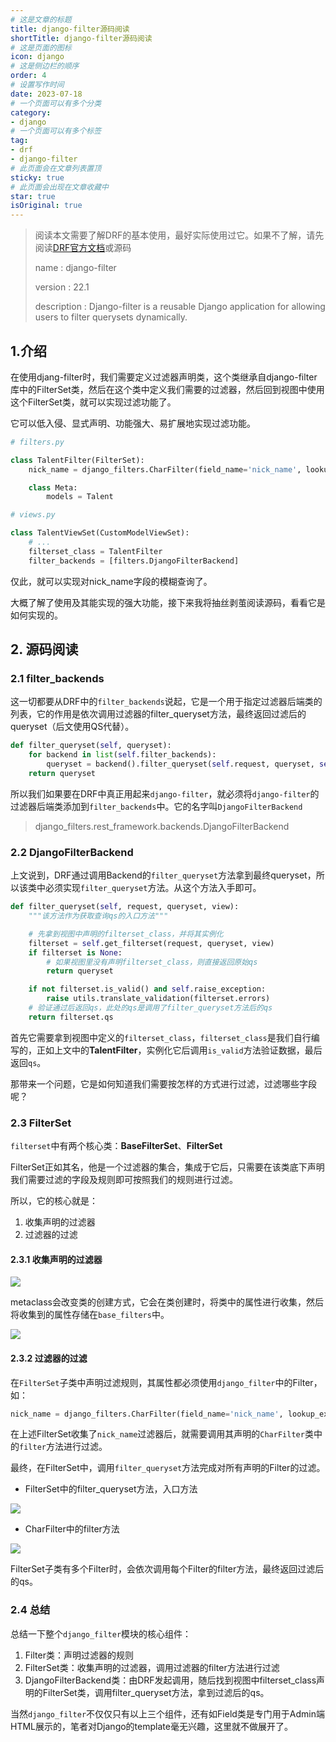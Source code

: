 ```yaml
---
# 这是文章的标题
title: django-filter源码阅读
shortTitle: django-filter源码阅读
# 这是页面的图标
icon: django
# 这是侧边栏的顺序
order: 4
# 设置写作时间
date: 2023-07-18
# 一个页面可以有多个分类
category:
- django
# 一个页面可以有多个标签
tag:
- drf
- django-filter
# 此页面会在文章列表置顶
sticky: true
# 此页面会出现在文章收藏中
star: true
isOriginal: true
---
```




> 阅读本文需要了解DRF的基本使用，最好实际使用过它。如果不了解，请先阅读[DRF官方文档](https://www.django-rest-framework.org/)或源码
> 
> name         : django-filter
> 
> version      : 22.1
> 
> description  : Django-filter is a reusable Django application for allowing users to filter querysets dynamically. 


## 1.介绍

在使用djang-filter时，我们需要定义过滤器声明类，这个类继承自django-filter库中的FilterSet类，然后在这个类中定义我们需要的过滤器，然后回到视图中使用这个FilterSet类，就可以实现过滤功能了。

它可以低入侵、显式声明、功能强大、易扩展地实现过滤功能。

```python
# filters.py

class TalentFilter(FilterSet):
    nick_name = django_filters.CharFilter(field_name='nick_name', lookup_expr='icontains')

    class Meta:
        models = Talent
```

```python
# views.py

class TalentViewSet(CustomModelViewSet):
    # ...
    filterset_class = TalentFilter
    filter_backends = [filters.DjangoFilterBackend]
```

仅此，就可以实现对nick_name字段的模糊查询了。

大概了解了使用及其能实现的强大功能，接下来我将抽丝剥茧阅读源码，看看它是如何实现的。

## 2. 源码阅读

### 2.1 filter_backends

这一切都要从DRF中的`filter_backends`说起，它是一个用于指定过滤器后端类的列表，它的作用是依次调用过滤器的filter_queryset方法，最终返回过滤后的queryset（后文使用QS代替）。

```python
def filter_queryset(self, queryset):
    for backend in list(self.filter_backends):
        queryset = backend().filter_queryset(self.request, queryset, self)
    return queryset
```

所以我们如果要在DRF中真正用起来`django-filter`，就必须将`django-filter`的过滤器后端类添加到`filter_backends`中。它的名字叫`DjangoFilterBackend`

> django_filters.rest_framework.backends.DjangoFilterBackend

### 2.2 DjangoFilterBackend

上文说到，DRF通过调用Backend的`filter_queryset`方法拿到最终queryset，所以该类中必须实现`filter_queryset`方法。从这个方法入手即可。

```python
def filter_queryset(self, request, queryset, view):
    """该方法作为获取查询qs的入口方法"""

    # 先拿到视图中声明的filterset_class，并将其实例化
    filterset = self.get_filterset(request, queryset, view)
    if filterset is None:
        # 如果视图里没有声明filterset_class，则直接返回原始qs
        return queryset

    if not filterset.is_valid() and self.raise_exception:
        raise utils.translate_validation(filterset.errors)
    # 验证通过后返回qs，此处的qs是调用了filter_queryset方法后的qs
    return filterset.qs
```

首先它需要拿到视图中定义的`filterset_class`，`filterset_class`是我们自行编写的，正如上文中的**TalentFilter**，实例化它后调用`is_valid`方法验证数据，最后返回`qs`。

那带来一个问题，它是如何知道我们需要按怎样的方式进行过滤，过滤哪些字段呢？

### 2.3 FilterSet

`filterset`中有两个核心类：**BaseFilterSet**、**FilterSet**

FilterSet正如其名，他是一个过滤器的集合，集成于它后，只需要在该类底下声明我们需要过滤的字段及规则即可按照我们的规则进行过滤。

所以，它的核心就是：

1. 收集声明的过滤器
2. 过滤器的过滤

#### 2.3.1 收集声明的过滤器

![](https://miclon-job.oss-cn-hangzhou.aliyuncs.com/img/20230718133040.png)

metaclass会改变类的创建方式，它会在类创建时，将类中的属性进行收集，然后将收集到的属性存储在`base_filters`中。

![](https://miclon-job.oss-cn-hangzhou.aliyuncs.com/img/20230718133723.png)

#### 2.3.2 过滤器的过滤

在`FilterSet`子类中声明过滤规则，其属性都必须使用`django_filter`中的Filter，如：

```python
nick_name = django_filters.CharFilter(field_name='nick_name', lookup_expr='icontains')
```

在上述FilterSet收集了`nick_name`过滤器后，就需要调用其声明的`CharFilter`类中的`filter`方法进行过滤。


最终，在FilterSet中，调用`filter_queryset`方法完成对所有声明的Filter的过滤。

- FilterSet中的filter_queryset方法，入口方法

![](https://miclon-job.oss-cn-hangzhou.aliyuncs.com/img/20230718140117.png)


- CharFilter中的filter方法

![](https://miclon-job.oss-cn-hangzhou.aliyuncs.com/img/20230718140155.png)

FilterSet子类有多个Filter时，会依次调用每个Filter的filter方法，最终返回过滤后的qs。

### 2.4 总结

总结一下整个`django_filter`模块的核心组件：

1. Filter类：声明过滤器的规则
2. FilterSet类：收集声明的过滤器，调用过滤器的filter方法进行过滤
3. DjangoFilterBackend类：由DRF发起调用，随后找到视图中filterset_class声明的FilterSet类，调用filter_queryset方法，拿到过滤后的qs。

当然`django_filter`不仅仅只有以上三个组件，还有如Field类是专门用于Admin端HTML展示的，笔者对Django的template毫无兴趣，这里就不做展开了。
